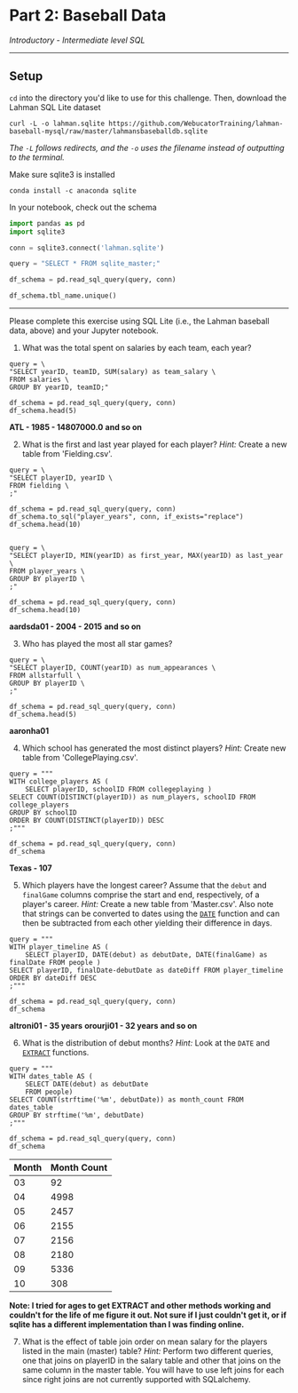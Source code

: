 # Part 2: Baseball Data

*Introductory - Intermediate level SQL*

---

## Setup

`cd` into the directory you'd like to use for this challenge. Then, download the Lahman SQL Lite dataset

```
curl -L -o lahman.sqlite https://github.com/WebucatorTraining/lahman-baseball-mysql/raw/master/lahmansbaseballdb.sqlite
```

*The `-L` follows redirects, and the `-o` uses the filename instead of outputting to the terminal.*

Make sure sqlite3 is installed

```
conda install -c anaconda sqlite
```

In your notebook, check out the schema

```python
import pandas as pd
import sqlite3

conn = sqlite3.connect('lahman.sqlite')

query = "SELECT * FROM sqlite_master;"

df_schema = pd.read_sql_query(query, conn)

df_schema.tbl_name.unique()
```

---

Please complete this exercise using SQL Lite (i.e., the Lahman baseball data, above) and your Jupyter notebook.

1. What was the total spent on salaries by each team, each year?

```
query = \
"SELECT yearID, teamID, SUM(salary) as team_salary \
FROM salaries \
GROUP BY yearID, teamID;"

df_schema = pd.read_sql_query(query, conn)
df_schema.head(5)
```

**ATL - 1985 - 14807000.0**
**and so on**

2. What is the first and last year played for each player? *Hint:* Create a new table from 'Fielding.csv'.

```
query = \
"SELECT playerID, yearID \
FROM fielding \
;"

df_schema = pd.read_sql_query(query, conn)
df_schema.to_sql("player_years", conn, if_exists="replace")
df_schema.head(10)


query = \
"SELECT playerID, MIN(yearID) as first_year, MAX(yearID) as last_year \
FROM player_years \
GROUP BY playerID \
;"

df_schema = pd.read_sql_query(query, conn)
df_schema.head(10)
```

**aardsda01 - 2004 - 2015**
**and so on**

3. Who has played the most all star games?

```
query = \
"SELECT playerID, COUNT(yearID) as num_appearances \
FROM allstarfull \
GROUP BY playerID \
;"

df_schema = pd.read_sql_query(query, conn)
df_schema.head(5)
```

**aaronha01**

4. Which school has generated the most distinct players? *Hint:* Create new table from 'CollegePlaying.csv'.

```
query = """
WITH college_players AS (
    SELECT playerID, schoolID FROM collegeplaying )
SELECT COUNT(DISTINCT(playerID)) as num_players, schoolID FROM college_players
GROUP BY schoolID
ORDER BY COUNT(DISTINCT(playerID)) DESC
;"""

df_schema = pd.read_sql_query(query, conn)
df_schema
```

**Texas - 107**

5. Which players have the longest career? Assume that the `debut` and `finalGame` columns comprise the start and end, respectively, of a player's career. *Hint:* Create a new table from 'Master.csv'. Also note that strings can be converted to dates using the [`DATE`](https://wiki.postgresql.org/wiki/Working_with_Dates_and_Times_in_PostgreSQL#WORKING_with_DATETIME.2C_DATE.2C_and_INTERVAL_VALUES) function and can then be subtracted from each other yielding their difference in days.

```
query = """
WITH player_timeline AS (
    SELECT playerID, DATE(debut) as debutDate, DATE(finalGame) as finalDate FROM people )
SELECT playerID, finalDate-debutDate as dateDiff FROM player_timeline
ORDER BY dateDiff DESC
;"""

df_schema = pd.read_sql_query(query, conn)
df_schema
```

**altroni01 - 35 years**
**orourji01 - 32 years**
**and so on**

6. What is the distribution of debut months? *Hint:* Look at the `DATE` and [`EXTRACT`](https://www.postgresql.org/docs/current/static/functions-datetime.html#FUNCTIONS-DATETIME-EXTRACT) functions.

```
query = """
WITH dates_table AS (
    SELECT DATE(debut) as debutDate
    FROM people)
SELECT COUNT(strftime('%m', debutDate)) as month_count FROM dates_table
GROUP BY strftime('%m', debutDate)
;"""

df_schema = pd.read_sql_query(query, conn)
df_schema
```

| Month | Month Count |
| -- | -- |
| 03 | 92 |
| 04 | 4998 |
| 05 | 2457 |
| 06 | 2155 |
| 07 | 2156 |
| 08 | 2180 |
| 09 | 5336 |
| 10 | 308 |


**Note: I tried for ages to get EXTRACT and other methods working and couldn't for the life of me figure it out. Not sure if I just couldn't get it, or if sqlite has a different implementation than I was finding online.**

7. What is the effect of table join order on mean salary for the players listed in the main (master) table? *Hint:* Perform two different queries, one that joins on playerID in the salary table and other that joins on the same column in the master table. You will have to use left joins for each since right joins are not currently supported with SQLalchemy.
